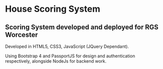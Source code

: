 # House Scoring System

## Scoring System developed and deployed for RGS Worcester

Developed in HTML5, CSS3, JavaScript (JQuery Dependant).

Using Bootstrap 4 and PassportJS for design and authentication respectively, alongside NodeJs for backend work.
